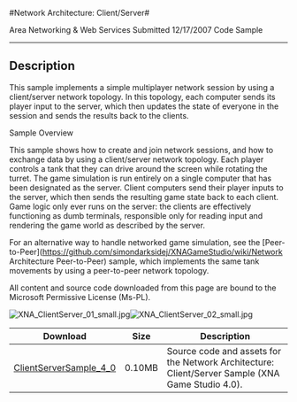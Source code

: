 #Network Architecture: Client/Server#

Area
Networking & Web Services
Submitted
12/17/2007
Code Sample

---

## Description

This sample implements a simple multiplayer network session by using a client/server network topology. In this topology, each computer sends its player input to the server, which then updates the state of everyone in the session and sends the results back to the clients.

Sample Overview

This sample shows how to create and join network sessions, and how to exchange data by using a client/server network topology. Each player controls a tank that they can drive around the screen while rotating the turret. The game simulation is run entirely on a single computer that has been designated as the server. Client computers send their player inputs to the server, which then sends the resulting game state back to each client. Game logic only ever runs on the server: the clients are effectively functioning as dumb terminals, responsible only for reading input and rendering the game world as described by the server.

For an alternative way to handle networked game simulation, see the [Peer-to-Peer](https://github.com/simondarksidej/XNAGameStudio/wiki/Network Architecture Peer-to-Peer) sample, which implements the same tank movements by using a peer-to-peer network topology.


All content and source code downloaded from this page are bound to the Microsoft Permissive License (Ms-PL).

![XNA_ClientServer_01_small.jpg](https://github.com/simondarksidej/XNAGameStudio/blob/master/Images/XNA_ClientServer_01_small.jpg?raw=true)![XNA_ClientServer_02_small.jpg](https://github.com/simondarksidej/XNAGameStudio/blob/master/Images/XNA_ClientServer_02_small.jpg?raw=true)	

Download | Size | Description
---|---|---|
[ClientServerSample_4_0](https://github.com/simondarksidej/XNAGameStudio/tree/master/Samples/ClientServerSample_4_0) | 0.10MB | Source code and assets for the Network Architecture: Client/Server Sample (XNA Game Studio 4.0). 